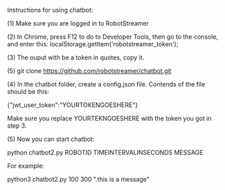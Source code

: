 
Instructions for using chatbot:

(1) Make sure you are logged in to RobotStreamer

(2) In Chrome, press F12 to do to Developer Tools, then go to the console, and enter this:
localStorage.getItem('robotstreamer_token');

(3) The ouput with be a token in quotes, copy it.

(5) git clone https://github.com/robotstreamer/chatbot.git

(4) In the chatbot folder, create a config.json file.
Contends of the file should be this:

{"jwt_user_token":"YOURTOKENGOESHERE"}

Make sure you replace YOURTEKNGOESHERE with the token you got in step 3.

(5) Now you can start chatbot:

python chatbot2.py ROBOTID TIMEINTERVALINSECONDS MESSAGE

For example:

python3 chatbot2.py 100 300 ".this is a message"

